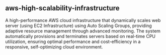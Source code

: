 ## aws-high-scalability-infrastructure
A high-performance AWS cloud infrastructure that dynamically scales web server (using EC2 Infrastructure) using Auto Scaling Groups, providing adaptive resource management through advanced monitoring. The system automatically provisions and terminates servers based on real-time CPU utilization, ensuring optimal performance and cost-efficiency in a responsive, self-optimizing cloud environment.
